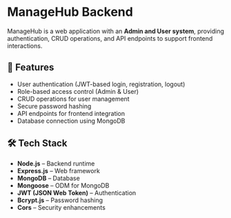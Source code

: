 # ManageHub Backend

ManageHub is a web application with an **Admin and User system**, providing authentication, CRUD operations, and API endpoints to support frontend interactions.

## 🚀 Features
- User authentication (JWT-based login, registration, logout)
- Role-based access control (Admin & User)
- CRUD operations for user management
- Secure password hashing
- API endpoints for frontend integration
- Database connection using MongoDB




## 🛠️ Tech Stack
- **Node.js** – Backend runtime
- **Express.js** – Web framework
- **MongoDB** – Database
- **Mongoose** – ODM for MongoDB
- **JWT (JSON Web Token)** – Authentication
- **Bcrypt.js** – Password hashing
- **Cors** – Security enhancements
